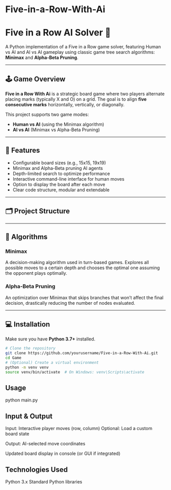 # Five-in-a-Row-With-Ai

# Five in a Row AI Solver 🎯

A Python implementation of a  Five in a Row game solver, featuring Human vs AI and AI vs AI gameplay using classic game tree search algorithms: **Minimax** and **Alpha-Beta Pruning**.

---

## 🕹️ Game Overview

**Five in a Row With Ai** is a strategic board game where two players alternate placing marks (typically X and O) on a grid. The goal is to align **five consecutive marks** horizontally, vertically, or diagonally.

This project supports two game modes:
- **Human vs AI** (using the Minimax algorithm)
- **AI vs AI** (Minimax vs Alpha-Beta Pruning)

---

## 🚀 Features

- Configurable board sizes (e.g., 15x15, 19x19)
- Minimax and Alpha-Beta pruning AI agents
- Depth-limited search to optimize performance
- Interactive command-line interface for human moves
- Option to display the board after each move
- Clear code structure, modular and extendable

---

## 🗂️ Project Structure




---

## 🧠 Algorithms

### Minimax
A decision-making algorithm used in turn-based games. Explores all possible moves to a certain depth and chooses the optimal one assuming the opponent plays optimally.

### Alpha-Beta Pruning
An optimization over Minimax that skips branches that won’t affect the final decision, drastically reducing the number of nodes evaluated.

---

## 💻 Installation

Make sure you have **Python 3.7+** installed.

```bash
# Clone the repository
git clone https://github.com/yourusername/Five-in-a-Row-With-Ai.git
cd Game
# (Optional) Create a virtual environment
python -m venv venv
source venv/bin/activate  # On Windows: venv\Scripts\activate
```
## Usage
python main.py

## Input & Output
Input:
Interactive player moves (row, column)
Optional: Load a custom board state

Output:
AI-selected move coordinates

Updated board display in console (or GUI if integrated)
## Technologies Used
Python 3.x
Standard Python libraries

